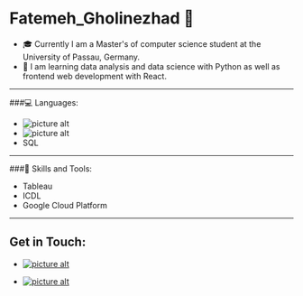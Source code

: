 # Fatemeh_Gholinezhad 👋

- 🎓 Currently I am a Master's of computer science student at the University of Passau, Germany.
- 🌱 I am learning data analysis and data science with Python as well as frontend web development with React.

- - - - - -

###💻 Languages:

- ![picture alt](https://camo.githubusercontent.com/27250b9f428b32314f8610e1a996939cc116da5f8c4d8a2f8ed37104275085b8/68747470733a2f2f696d672e736869656c64732e696f2f62616467652f507974686f6e2d3134333534433f7374796c653d666f722d7468652d6261646765266c6f676f3d707974686f6e266c6f676f436f6c6f723d7768697465)
- ![picture alt](https://camo.githubusercontent.com/9d07c04bdd98c662d5df9d4e1cc1de8446ffeaebca330feb161f1fb8e1188204/68747470733a2f2f696d672e736869656c64732e696f2f62616467652f4a6176615363726970742d4637444631453f7374796c653d666f722d7468652d6261646765266c6f676f3d6a617661736372697074266c6f676f436f6c6f723d626c61636b)
- SQL

- - - - - - 
###📌 Skills and Tools:
- Tableau
- ICDL
- Google Cloud Platform

- - - - - - 

## Get in Touch:

- [![picture alt](https://user-images.githubusercontent.com/24865728/161512059-a6746f11-06ed-4585-9000-f0bdaec464c7.png)](mailto:f.gholinezhad@gmail.com) 

- [![picture alt](https://user-images.githubusercontent.com/24865728/161511667-b80eab0c-bfac-4d03-a561-90fe86f1f081.png)
](https://www.linkedin.com/in/fatemeh-gholinezhad-9a1214a2/)

